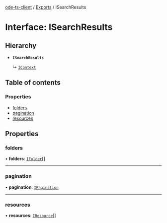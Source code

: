 [ode-ts-client](../README.md) / [Exports](../modules.md) / ISearchResults

# Interface: ISearchResults

## Hierarchy

- **`ISearchResults`**

  ↳ [`IContext`](IContext.md)

## Table of contents

### Properties

- [folders](ISearchResults.md#folders)
- [pagination](ISearchResults.md#pagination)
- [resources](ISearchResults.md#resources)

## Properties

### folders

• **folders**: [`IFolder`](IFolder.md)[]

___

### pagination

• **pagination**: [`IPagination`](IPagination.md)

___

### resources

• **resources**: [`IResource`](IResource.md)[]
